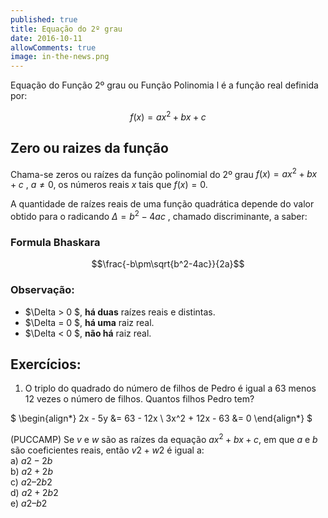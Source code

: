 ```yaml
---
published: true
title: Equação do 2º grau
date: 2016-10-11
allowComments: true
image: in-the-news.png
---
```


Equação do Função 2º grau ou Função Polinomia  l é a função real definida por:

$$f(x)=ax^2 + bx + c $$


## Zero ou raizes da função

Chama-se zeros ou raízes da função polinomial do 2º grau $f(x) = ax^2 + bx + c$ , $a \neq 0$, os números reais $x$ tais que $f(x) = 0$.

A quantidade de raízes reais de uma função quadrática depende do valor obtido para o radicando $\Delta = b^2-4ac$ ,  chamado discriminante, a saber:

### Formula Bhaskara

$$\frac{-b\pm\sqrt{b^2-4ac}}{2a}$$ 

### Observação:

- $\Delta > 0 $, **há duas** raízes reais e distintas.
- $\Delta = 0 $, **há uma** raiz real.
- $\Delta < 0 $, **não há** raiz real.

## Exercícios:

1) O triplo do quadrado do número de filhos de Pedro é igual a 63 menos 12 vezes o número de filhos. Quantos filhos Pedro tem?

$
\begin{align*} 
2x - 5y          &=  63 - 12x  \\ 
3x^2 + 12x - 63  &=   0
\end{align*}
$

(PUCCAMP) Se $v$ e $w$ são as raízes da equação $ax^2 + bx + c$, em que $a$ e $b$ são coeficientes reais, então $v2 + w2$ é igual a:<br/>
a) $a2 - 2b$   
b) $a2 + 2b$  
c) $a2 – 2b2$  
d) $a2 + 2b2$  
e) $a2 – b2$


